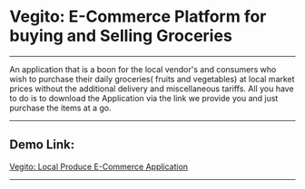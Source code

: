 # Vegito: E-Commerce Platform for buying and Selling Groceries
***
An application that is a boon for the local vendor's and consumers who wish to purchase their daily groceries( fruits and vegetables) at local market prices without the additional delivery and miscellaneous tariffs. All you have to do is to download the Application via the link we provide you and just purchase the items at a go.
***
## Demo Link:
[Vegito: Local Produce E-Commerce Application](https://youtu.be/O_TR9LVoQco)

***

